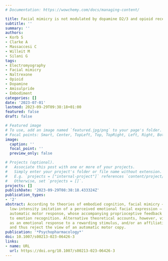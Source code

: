 ```yaml
---
# Documentation: https://wowchemy.com/docs/managing-content/

title: Facial mimicry is not modulated by dopamine D2/3 and opioid receptor antagonism
subtitle: ''
summary: ''
authors:
- Korb S
- Clarke A
- Massaccesi C
- Willeit M
- Silani G
tags:
- Electromyography
- Facial mimicry
- Naltrexone
- Opioid
- Dopamine
- Amisulpride
- Embodiment
categories: []
date: '2023-07-01'
lastmod: 2023-09-29T09:38:18+01:00
featured: false
draft: false

# Featured image
# To use, add an image named `featured.jpg/png` to your page's folder.
# Focal points: Smart, Center, TopLeft, Top, TopRight, Left, Right, BottomLeft, Bottom, BottomRight.
image:
  caption: ''
  focal_point: ''
  preview_only: false

# Projects (optional).
#   Associate this post with one or more of your projects.
#   Simply enter your project's folder or file name without extension.
#   E.g. `projects = ["internal-project"]` references `content/project/deep-learning/index.md`.
#   Otherwise, set `projects = []`.
projects: []
publishDate: '2023-09-29T08:38:18.433324Z'
publication_types:
- '2'
abstract: According to theories of embodied cognition, facial mimicry — the spontaneous,
  low-intensity imitation of a perceived emotional facial expression — is first an
  automatic motor response, whose accompanying proprioceptive feedback contributes
  to emotion recognition. Alternative theoretical accounts, however, view facial mimicry
  as an emotional response to a rewarding stimulus, and/or an affiliative signal,
  and thus reject the view of an automatic motor copy.
publication: '*Psychopharmacology*'
doi: 10.1007/s00213-023-06426-3
links:
- name: URL
  url: https://doi.org/10.1007/s00213-023-06426-3
---
```

